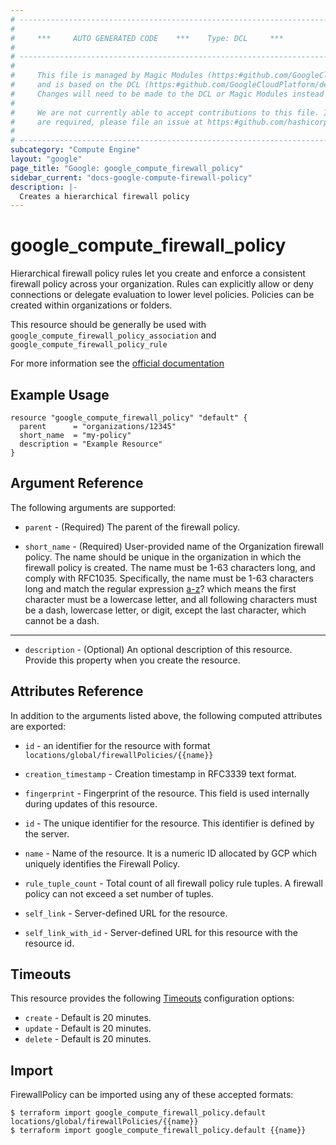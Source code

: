 ```yaml
---
# ----------------------------------------------------------------------------
#
#     ***     AUTO GENERATED CODE    ***    Type: DCL     ***
#
# ----------------------------------------------------------------------------
#
#     This file is managed by Magic Modules (https:#github.com/GoogleCloudPlatform/magic-modules)
#     and is based on the DCL (https:#github.com/GoogleCloudPlatform/declarative-resource-client-library).
#     Changes will need to be made to the DCL or Magic Modules instead of here.
#
#     We are not currently able to accept contributions to this file. If changes
#     are required, please file an issue at https:#github.com/hashicorp/terraform-provider-google/issues/new/choose
#
# ----------------------------------------------------------------------------
subcategory: "Compute Engine"
layout: "google"
page_title: "Google: google_compute_firewall_policy"
sidebar_current: "docs-google-compute-firewall-policy"
description: |-
  Creates a hierarchical firewall policy
---
```


# google\_compute\_firewall\_policy

Hierarchical firewall policy rules let you create and enforce a consistent firewall policy across your organization. Rules can explicitly allow or deny connections or delegate evaluation to lower level policies. Policies can be created within organizations or folders.

This resource should be generally be used with `google_compute_firewall_policy_association` and `google_compute_firewall_policy_rule`

For more information see the [official documentation](https://cloud.google.com/vpc/docs/firewall-policies)

## Example Usage

```hcl
resource "google_compute_firewall_policy" "default" {
  parent      = "organizations/12345"
  short_name  = "my-policy"
  description = "Example Resource"
}
```

## Argument Reference

The following arguments are supported:

* `parent` -
  (Required)
  The parent of the firewall policy.
  
* `short_name` -
  (Required)
  User-provided name of the Organization firewall policy. The name should be unique in the organization in which the firewall policy is created. The name must be 1-63 characters long, and comply with RFC1035. Specifically, the name must be 1-63 characters long and match the regular expression [a-z]([-a-z0-9]*[a-z0-9])? which means the first character must be a lowercase letter, and all following characters must be a dash, lowercase letter, or digit, except the last character, which cannot be a dash.
  


- - -

* `description` -
  (Optional)
  An optional description of this resource. Provide this property when you create the resource.
  


## Attributes Reference

In addition to the arguments listed above, the following computed attributes are exported:

* `id` - an identifier for the resource with format `locations/global/firewallPolicies/{{name}}`

* `creation_timestamp` -
  Creation timestamp in RFC3339 text format.
  
* `fingerprint` -
  Fingerprint of the resource. This field is used internally during updates of this resource.
  
* `id` -
  The unique identifier for the resource. This identifier is defined by the server.
  
* `name` -
  Name of the resource. It is a numeric ID allocated by GCP which uniquely identifies the Firewall Policy.
  
* `rule_tuple_count` -
  Total count of all firewall policy rule tuples. A firewall policy can not exceed a set number of tuples.
  
* `self_link` -
  Server-defined URL for the resource.
  
* `self_link_with_id` -
  Server-defined URL for this resource with the resource id.
  
## Timeouts

This resource provides the following
[Timeouts](/docs/configuration/resources.html#timeouts) configuration options:

- `create` - Default is 20 minutes.
- `update` - Default is 20 minutes.
- `delete` - Default is 20 minutes.

## Import

FirewallPolicy can be imported using any of these accepted formats:

```
$ terraform import google_compute_firewall_policy.default locations/global/firewallPolicies/{{name}}
$ terraform import google_compute_firewall_policy.default {{name}}
```



